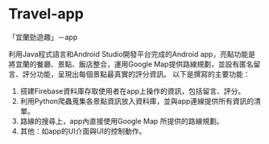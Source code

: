 # Travel-app
「宜蘭勁遊趣」－app

利用Java程式語言和Android Studio開發平台完成的Android app，亮點功能是將宜蘭的餐廳、景點、飯店整合，運用Google Map提供路線規劃，並設有匿名留言、評分功能，呈現出每個景點最真實的評分資訊。
以下是撰寫的主要功能：
1.	搭建Firebase資料庫存取使用者在app上操作的資訊，包括留言、評分。
2.	利用Python爬蟲蒐集各景點資訊放入資料庫，並與app連線提供所有資訊的清單。
3.	路線的搜尋上，app內直接使用Google Map 所提供的路線規劃。
4.	其他：如app的UI介面與UI的控制動作。
